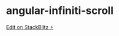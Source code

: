 # angular-infiniti-scroll

[Edit on StackBlitz ⚡️](https://stackblitz.com/edit/angular-infiniti-scroll)